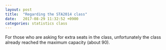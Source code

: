 ```yaml
---
layout: post
title:  "Regarding the STA2014 class"
date:   2017-08-29 11:32:52 +0900
categories: statistics class
---
```

For those who are asking for extra seats in the class, unfortunately the class already reached the maximum capacity (about 90). 